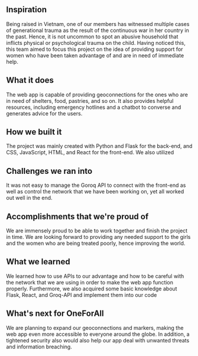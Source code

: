 ## Inspiration

Being raised in Vietnam, one of our members has witnessed multiple cases of generational trauma as the result of the continuous war in her country in the past. Hence, it is not uncommon to spot an abusive household that inflicts physical or psychological trauma on the child. Having noticed this, this team aimed to focus this project on the idea of providing support for women who have been taken advantage of and are in need of immediate help.

## What it does

The web app is capable of providing geoconnections for the ones who are in need of shelters, food, pastries, and so on. It also provides helpful resources, including emergency hotlines and a chatbot to converse and generates advice for the users.

## How we built it

The project was mainly created with Python and Flask for the back-end, and CSS, JavaScript, HTML, and React for the front-end. We also utilized 

## Challenges we ran into

It was not easy to manage the Goroq API to connect with the front-end as well as control the network that we have been working on, yet all worked out well in the end.

## Accomplishments that we're proud of

We are immensely proud to be able to work together and finish the project in time. We are looking forward to providing any needed support to the girls and the women who are being treated poorly, hence improving the world.

## What we learned

We learned how to use APIs to our advantage and how to be careful with the network that we are using in order to make the web app function properly. Furthermore, we also acquired some basic knowledge about Flask, React, and Groq-API and implement them into our code

## What's next for OneForAll

We are planning to expand our geoconnections and markers, making the web app even more accessible to everyone around the globe. In addition, a tightened security also would also help our app deal with unwanted threats and information breaching.

